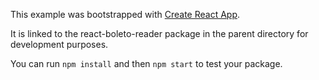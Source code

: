 This example was bootstrapped with [Create React App](https://github.com/facebook/create-react-app).

It is linked to the react-boleto-reader package in the parent directory for development purposes.

You can run `npm install` and then `npm start` to test your package.
